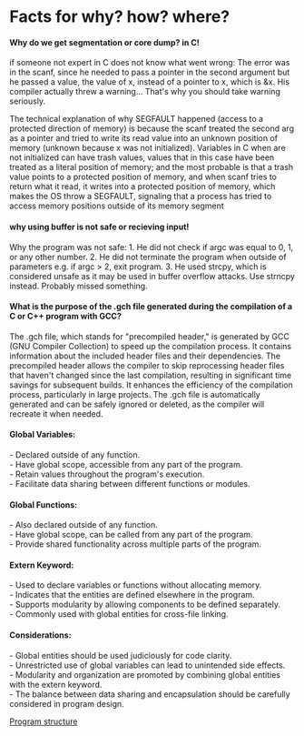<html><body>

<h1>Facts for <strong>why? how? where?</strong></h1>

  <h4>Why do we get segmentation or core dump? in C!</h4>
<p>if someone not expert in C does not know what went wrong:
The error was in the scanf, since he needed to pass a pointer in the second argument but he passed a value, the value of x, instead of a pointer to x, which is &x. His compiler actually threw a warning... That's why you should take warning seriously.

The technical explanation of why SEGFAULT happened (access to a protected direction of memory) is because the scanf treated the second arg as a pointer and tried to write its read value into an unknown position of memory (unknown because x was not initialized). Variables in C when are not initialized can have trash values, values that in this case have been treated as a literal position of memory; and the most probable is that a trash value points to a protected position of memory, and when scanf tries to return what it read, it writes into a protected position of memory, which makes the OS throw a SEGFAULT, signaling that a process has tried to access memory positions outside of its memory segment</p>

<h4>why using buffer is not safe or recieving input!</h4>
<p>Why the program was not safe:
1. He did not check if argc was equal to 0, 1, or any other number.
2. He did not terminate the program when outside of parameters e.g. if argc > 2, exit program.
3. He used strcpy, which is considered unsafe as it may be used in buffer overflow attacks. Use strncpy instead.
Probably missed something.</p>

<h4>What is the purpose of the .gch file generated during the compilation of a C or C++ program with GCC?</h4>
<p>The .gch file, which stands for "precompiled header," is generated by GCC (GNU Compiler Collection) to speed up the compilation process. It contains information about the included header files and their dependencies. The precompiled header allows the compiler to skip reprocessing header files that haven't changed since the last compilation, resulting in significant time savings for subsequent builds. It enhances the efficiency of the compilation process, particularly in large projects. The .gch file is automatically generated and can be safely ignored or deleted, as the compiler will recreate it when needed.</p>
<h4>Global Variables:</h4>
<p>
  - Declared outside of any function.<br>
  - Have global scope, accessible from any part of the program.<br>
  - Retain values throughout the program's execution.<br>
  - Facilitate data sharing between different functions or modules.
</p>

<h4>Global Functions:</h4>
<p>
  - Also declared outside of any function.<br>
  - Have global scope, can be called from any part of the program.<br>
  - Provide shared functionality across multiple parts of the program.
</p>

<h4>Extern Keyword:</h4>
<p>
  - Used to declare variables or functions without allocating memory.<br>
  - Indicates that the entities are defined elsewhere in the program.<br>
  - Supports modularity by allowing components to be defined separately.<br>
  - Commonly used with global entities for cross-file linking.
</p>

<h4>Considerations:</h4>
<p>
  - Global entities should be used judiciously for code clarity.<br>
  - Unrestricted use of global variables can lead to unintended side effects.<br>
  - Modularity and organization are promoted by combining global entities with the extern keyword.<br>
  - The balance between data sharing and encapsulation should be carefully considered in program design.
</p>
<a href="https://www.geeksforgeeks.org/memory-layout-of-c-program/?ref=lbp">Program structure</a>

</body></html>
